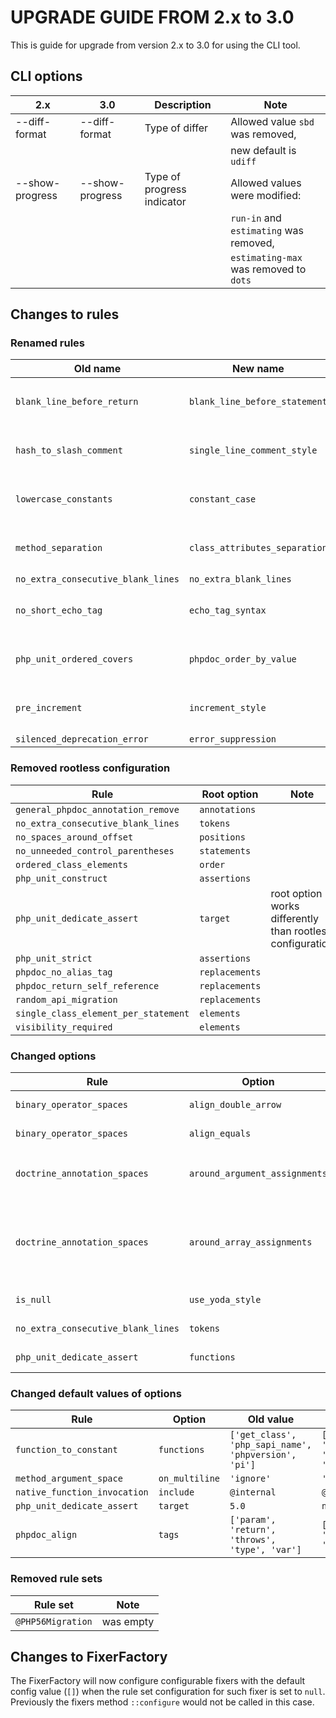 UPGRADE GUIDE FROM 2.x to 3.0
=============================

This is guide for upgrade from version 2.x to 3.0 for using the CLI tool.

CLI options
-----------

| 2.x             | 3.0             | Description                                     | Note                                   |
| --------------- | --------------- | ----------------------------------------------- | -------------------------------------- |
| --diff-format   | --diff-format   | Type of differ                                  | Allowed value `sbd` was removed,       |
|                 |                 |                                                 | new default is `udiff`                 |
| --show-progress | --show-progress | Type of progress indicator                      | Allowed values were modified:          |
|                 |                 |                                                 | `run-in` and `estimating` was removed, |
|                 |                 |                                                 | `estimating-max` was removed to `dots` |

Changes to rules
----------------

### Renamed rules

Old name | New name | Note
-------- | -------- | ----
`blank_line_before_return`                      | `blank_line_before_statement`                 | use configuration `['statements' => ['return']]`
`hash_to_slash_comment`                         | `single_line_comment_style`                   | use configuration `['comment_types' => ['hash']]`
`lowercase_constants`                           | `constant_case`                               | use configuration `['case' => 'lower']`
`method_separation`                             | `class_attributes_separation`                 | use configuration `['elements' => ['method']]`
`no_extra_consecutive_blank_lines`              | `no_extra_blank_lines`                        |
`no_short_echo_tag`                             | `echo_tag_syntax`                             | use configuration `['format' => 'long']`
`php_unit_ordered_covers`                       | `phpdoc_order_by_value`                       | use configuration `['annotations' => [ 'covers' ]]`
`pre_increment`                                 | `increment_style`                             | use configuration `['style' => 'pre']`
`silenced_deprecation_error`                    | `error_suppression`                           |

### Removed rootless configuration

Rule                                 | Root option    | Note
------------------------------------ | -------------- | ----
`general_phpdoc_annotation_remove`   | `annotations`
`no_extra_consecutive_blank_lines`   | `tokens`
`no_spaces_around_offset`            | `positions`
`no_unneeded_control_parentheses`    | `statements`
`ordered_class_elements`             | `order`
`php_unit_construct`                 | `assertions`
`php_unit_dedicate_assert`           | `target`       | root option works differently than rootless configuration
`php_unit_strict`                    | `assertions`
`phpdoc_no_alias_tag`                | `replacements`
`phpdoc_return_self_reference`       | `replacements`
`random_api_migration`               | `replacements`
`single_class_element_per_statement` | `elements`
`visibility_required`                | `elements`

### Changed options

Rule | Option | Change
---- | ------ | ------
`binary_operator_spaces`           | `align_double_arrow` | option was removed, use `operators` instead
`binary_operator_spaces`           | `align_equals`       | option was removed use `operators` instead
`doctrine_annotation_spaces`       | `around_argument_assignments` | option was removed, use `before_argument_assignments` and `after_argument_assignments` instead
`doctrine_annotation_spaces`       | `around_array_assignments`    | option was removed, use `after_array_assignments_colon`, `after_array_assignments_equals`, `before_array_assignments_colon` and `before_array_assignments_equals` instead
`is_null`                          | `use_yoda_style` | option was removed, use `yoda_style` rule instead
`no_extra_consecutive_blank_lines` | `tokens`    | one of possible values, `useTrait`, was renamed to `use_trait`
`php_unit_dedicate_assert`         | `functions` | option was removed, use `target` instead

### Changed default values of options

Rule | Option | Old value | New value
---- | ---- | ---- | ----
`function_to_constant` | `functions` | `['get_class', 'php_sapi_name', 'phpversion', 'pi']` | `['get_called_class', 'get_class', 'php_sapi_name', 'phpversion', 'pi']`
`method_argument_space` | `on_multiline` | `'ignore'` | `'ensure_fully_multiline'`
`native_function_invocation` | `include` | `@internal` | `@compiler_optimized`
`php_unit_dedicate_assert` | `target` | `5.0` | `newest`
`phpdoc_align` | `tags` | `['param', 'return', 'throws', 'type', 'var']` | `['method', 'param', 'property', 'return', 'throws', 'type', 'var']`

### Removed rule sets

Rule set | Note
-------- | ----
`@PHP56Migration` | was empty

Changes to FixerFactory
-----------------------

The FixerFactory will now configure configurable fixers with the default config value (`[]`) when the rule
set configuration for such fixer is set to `null`. Previously the fixers method `::configure` would not be called
in this case.
